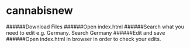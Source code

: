 # cannabisnew

######Download Files
######Open index.html
######Search what you need to edit e.g. Germany. Search Germany
######Edit and save 
######Open index.html in browser in order to check your edits.
